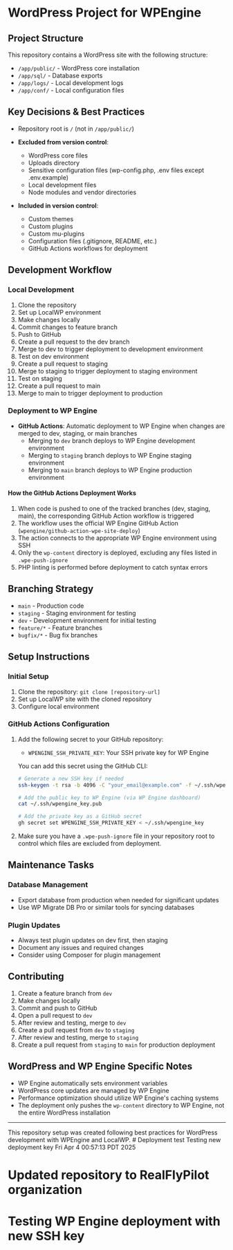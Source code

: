 # WordPress Project for WPEngine

## Project Structure

This repository contains a WordPress site with the following structure:

- `/app/public/` - WordPress core installation
- `/app/sql/` - Database exports
- `/app/logs/` - Local development logs
- `/app/conf/` - Local configuration files

## Key Decisions & Best Practices

- Repository root is `/` (not in `/app/public/`)
- **Excluded from version control**:
  - WordPress core files
  - Uploads directory
  - Sensitive configuration files (wp-config.php, .env files except .env.example)
  - Local development files
  - Node modules and vendor directories
  
- **Included in version control**:
  - Custom themes
  - Custom plugins
  - Custom mu-plugins
  - Configuration files (.gitignore, README, etc.)
  - GitHub Actions workflows for deployment

## Development Workflow

### Local Development
1. Clone the repository
2. Set up LocalWP environment
3. Make changes locally
4. Commit changes to feature branch
5. Push to GitHub
6. Create a pull request to the dev branch
7. Merge to dev to trigger deployment to development environment
8. Test on dev environment
9. Create a pull request to staging
10. Merge to staging to trigger deployment to staging environment
11. Test on staging
12. Create a pull request to main
13. Merge to main to trigger deployment to production

### Deployment to WP Engine
- **GitHub Actions**: Automatic deployment to WP Engine when changes are merged to dev, staging, or main branches
  - Merging to `dev` branch deploys to WP Engine development environment
  - Merging to `staging` branch deploys to WP Engine staging environment
  - Merging to `main` branch deploys to WP Engine production environment

#### How the GitHub Actions Deployment Works
1. When code is pushed to one of the tracked branches (dev, staging, main), the corresponding GitHub Action workflow is triggered
2. The workflow uses the official WP Engine GitHub Action (`wpengine/github-action-wpe-site-deploy`)
3. The action connects to the appropriate WP Engine environment using SSH
4. Only the `wp-content` directory is deployed, excluding any files listed in `.wpe-push-ignore`
5. PHP linting is performed before deployment to catch syntax errors

## Branching Strategy

- `main` - Production code
- `staging` - Staging environment for testing
- `dev` - Development environment for initial testing
- `feature/*` - Feature branches
- `bugfix/*` - Bug fix branches

## Setup Instructions

### Initial Setup
1. Clone the repository: `git clone [repository-url]`
2. Set up LocalWP site with the cloned repository
3. Configure local environment

### GitHub Actions Configuration
1. Add the following secret to your GitHub repository:
   - `WPENGINE_SSH_PRIVATE_KEY`: Your SSH private key for WP Engine
   
   You can add this secret using the GitHub CLI:
   ```bash
   # Generate a new SSH key if needed
   ssh-keygen -t rsa -b 4096 -C "your_email@example.com" -f ~/.ssh/wpengine_key
   
   # Add the public key to WP Engine (via WP Engine dashboard)
   cat ~/.ssh/wpengine_key.pub
   
   # Add the private key as a GitHub secret
   gh secret set WPENGINE_SSH_PRIVATE_KEY < ~/.ssh/wpengine_key
   ```

2. Make sure you have a `.wpe-push-ignore` file in your repository root to control which files are excluded from deployment.

## Maintenance Tasks

### Database Management
- Export database from production when needed for significant updates
- Use WP Migrate DB Pro or similar tools for syncing databases

### Plugin Updates
- Always test plugin updates on dev first, then staging
- Document any issues and required changes
- Consider using Composer for plugin management

## Contributing

1. Create a feature branch from `dev`
2. Make changes locally
3. Commit and push to GitHub
4. Open a pull request to `dev`
5. After review and testing, merge to `dev`
6. Create a pull request from `dev` to `staging`
7. After review and testing, merge to `staging`
8. Create a pull request from `staging` to `main` for production deployment

## WordPress and WP Engine Specific Notes

- WP Engine automatically sets environment variables
- WordPress core updates are managed by WP Engine
- Performance optimization should utilize WP Engine's caching systems
- The deployment only pushes the `wp-content` directory to WP Engine, not the entire WordPress installation

---

This repository setup was created following best practices for WordPress development with WPEngine and LocalWP. # Deployment test
Testing new deployment key Fri Apr  4 00:57:13 PDT 2025
# Updated repository to RealFlyPilot organization
# Testing WP Engine deployment with new SSH key
